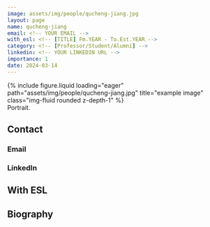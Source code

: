 ```yaml
---
image: assets/img/people/qucheng-jiang.jpg
layout: page
name: qucheng-jiang
email: <!-- YOUR EMAIL -->
with_esl: <!-- [TITLE] Fm.YEAR - To.Est.YEAR -->
category: <!-- [Professor/Student/Alumni] -->
linkedin: <!-- YOUR LINKEDIN URL -->
importance: 1
date: 2024-03-14
---
```



<div class="row">
    <div class="col-sm mt-3 mt-md-0">
        {% include figure.liquid loading="eager" path="assets/img/people/qucheng-jiang.jpg" title="example image" class="img-fluid rounded z-depth-1" %}
    </div>
</div>
<div class="caption">
    Portrait.
</div>
                                 
## Contact

### Email
<!-- COPY FROM ABOVE -->

### LinkedIn
<!-- COPY FROM ABOVE -->

## With ESL
<!-- COPY FROM ABOVE -->

## Biography
<!-- Place your Biography here. -->
